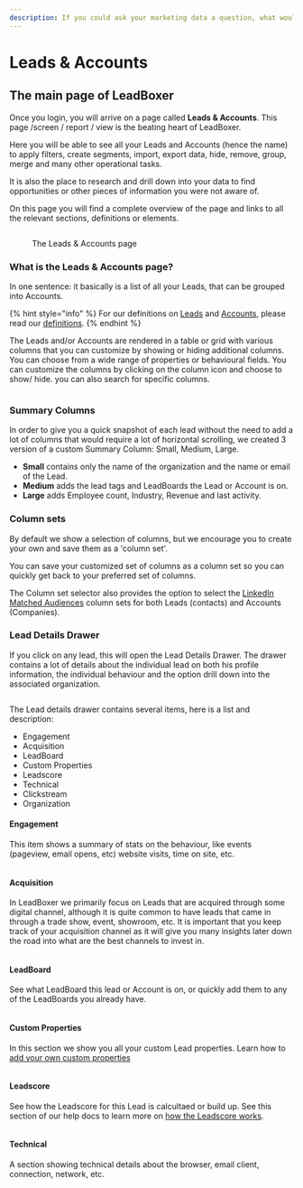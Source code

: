 ```yaml
---
description: If you could ask your marketing data a question, what would it be?
---
```


# Leads & Accounts

## The main page of LeadBoxer

Once you login, you will arrive on a page called **Leads & Accounts**. This page /screen / report / view is the beating heart of LeadBoxer.&#x20;

Here you will be able to see all your Leads and Accounts (hence the name) to apply filters, create segments, import, export data, hide, remove, group, merge and many other operational tasks.&#x20;

It is also the place to research and drill down into your data to find opportunities or other pieces of information you were not aware of.&#x20;

On this page you will find a complete overview of the page and links to all the relevant sections, definitions or elements.

<figure><img src="../.gitbook/assets/LeadBoxer-leads-accounts-clean (1).png" alt=""><figcaption><p>The Leads &#x26; Accounts page </p></figcaption></figure>

### What is the Leads & Accounts page?

In one sentence: it basically is a list of all your Leads, that can be grouped into Accounts.

{% hint style="info" %}
For our definitions on [Leads](definitions.md#what-are-leads) and [Accounts](definitions.md#what-are-accounts), please read our [definitions](definitions.md).
{% endhint %}

The Leads and/or Accounts are rendered in a table or grid with various columns that you can customize by showing or hiding additional columns. You can choose from a wide range of properties or behavioural fields. You can customize the columns by clicking on the column icon and  choose to show/ hide. you can also search for specific columns.

<figure><img src="../.gitbook/assets/LeadBoxer_App (2).png" alt=""><figcaption></figcaption></figure>

### Summary Columns

In order to give you a quick snapshot of each lead without the need to add a lot of columns that would require a lot of horizontal scrolling, we created 3 version of a custom Summary Column: Small, Medium, Large.

* **Small** contains only the name of the organization and the name or email of the Lead.
* **Medium** adds the lead tags and LeadBoards the Lead or Account is on.
* **Large** adds Employee count, Industry, Revenue and last activity.

### Column sets

By default we show a selection of columns, but we encourage you to create your own and save them as a 'column set'.

You can save your customized set of columns as a column set so you can quickly get back to your preferred set of columns.

The Column set selector also provides the option to select the [LinkedIn Matched Audiences](elements/import-and-export/linkedin-matched-audiences-export.md) column sets for both Leads (contacts) and Accounts (Companies).

### Lead Details Drawer

If you click on any lead, this will open the Lead Details Drawer. The drawer contains a lot of details about the individual lead on both his profile information, the individual behaviour and the option drill down into the associated organization.

<figure><img src="../.gitbook/assets/LeadBoxer-leads-accounts-lead-account-drawer.png" alt=""><figcaption></figcaption></figure>

The Lead details drawer contains several items, here is a list and description:

* Engagement
* Acquisition
* LeadBoard
* Custom Properties
* Leadscore
* Technical
* Clickstream
* Organization

#### Engagement

This item shows a summary of stats on the behaviour, like events (pageview, email opens, etc) website visits, time on site, etc.

<figure><img src="../.gitbook/assets/LeadBoxer_App (6).png" alt=""><figcaption></figcaption></figure>

#### Acquisition

In LeadBoxer we primarily focus on Leads that are acquired through some digital channel, although it is quite common to have leads that came in through a trade show, event, showroom, etc. It is important that you keep track of your acquisition channel as it will give you many insights later down the road into what are the best channels to invest in.

<figure><img src="../.gitbook/assets/LeadBoxer_App (8).png" alt=""><figcaption></figcaption></figure>

#### LeadBoard

See what LeadBoard this lead or Account is on, or quickly add them to any of the LeadBoards you already have.

<figure><img src="../.gitbook/assets/LeadBoxer_App (2) (1).png" alt=""><figcaption></figcaption></figure>

#### Custom Properties

In this section we show you all your custom Lead properties. Learn how to [add your own custom properties](projects.md#custom-properties)&#x20;

<figure><img src="../.gitbook/assets/LeadBoxer_App (4).png" alt=""><figcaption></figcaption></figure>

#### Leadscore

See how the Leadscore for this Lead is calcultaed or build up. See this section of our help docs to learn more on [how the Leadscore works](projects.md#leadscore).&#x20;

<figure><img src="../.gitbook/assets/LeadBoxer_App (9).png" alt=""><figcaption></figcaption></figure>

#### Technical

A section showing technical details about the browser, email client, connection, network, etc.

<figure><img src="../.gitbook/assets/LeadBoxer_App (5).png" alt=""><figcaption></figcaption></figure>

##

